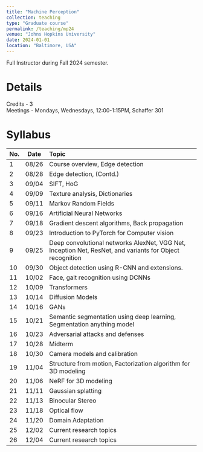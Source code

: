 ```yaml
---
title: "Machine Perception"
collection: teaching
type: "Graduate course"
permalink: /teaching/mp24
venue: "Johns Hopkins University"
date: 2024-01-01
location: "Baltimore, USA"
---
```


Full Instructor during Fall 2024 semester. 

Details
======
Credits - 3   
Meetings - Mondays, Wednesdays, 12:00-1:15PM, Schaffer 301

Syllabus
======
| No. | Date | Topic |
| :-----| :-----:| :------- |
|1|08/26 |Course overview, Edge detection |
|2|08/28 |Edge detection, (Contd.) |
|3|09/04 |SIFT, HoG|
|4|09/09 |Texture analysis, Dictionaries|
|5|09/11 |Markov Random Fields|
|6|09/16 |Artificial Neural Networks|
|7|09/18 |Gradient descent algorithms, Back propagation|
|8|09/23 |Introduction to PyTorch for Computer vision|
|9|09/25 |Deep convolutional networks AlexNet, VGG Net, Inception Net, ResNet, and variants for Object recognition |
|10|09/30 |Object detection using R-CNN and extensions. |
|11|10/02 |Face, gait recognition using DCNNs|
|12|10/09 |Transformers|
|13|10/14 |Diffusion Models|
|14|10/16 |GANs|
|15|10/21 |Semantic segmentation using deep learning, Segmentation anything model |
|16|10/23 |Adversarial attacks and defenses|
|17|10/28 |Midterm|
|18|10/30 |Camera models and calibration  |
|19|11/04 |Structure from motion, Factorization algorithm for 3D modeling  |
|20|11/06 |NeRF for 3D modeling |
|21|11/11 |Gaussian splatting|
|22|11/13 |Binocular Stereo|
|23|11/18 |Optical flow|
|24|11/20 |Domain Adaptation|
|25|12/02 |Current research topics|
|26|12/04 |Current research topics|
